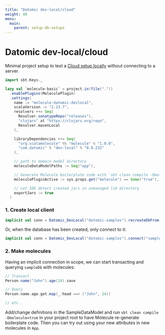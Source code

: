```yaml
---
title: "Datomic dev-local/cloud"
weight: 40
menu:
  main:
    parent: setup-db-setups
---
```


# Datomic dev-local/cloud

Minimal project setup to test a [Cloud setup locally](https://docs.datomic.com/cloud/dev-local.html) without connecting to a server.


```scala
import sbt.Keys._

lazy val `molecule-basic` = project.in(file("."))
  .enablePlugins(MoleculePlugin)
  .settings(
    name := "molecule-datomic-devlocal",
    scalaVersion := "2.13.7",
    resolvers ++= Seq(
      Resolver.sonatypeRepo("releases"),
      "clojars" at "https://clojars.org/repo",
      Resolver.mavenLocal
    ),

    libraryDependencies ++= Seq(
      "org.scalamolecule" %% "molecule" % "1.0.0",
      "com.datomic" % "dev-local" % "0.9.232"
    ),

    // path to domain model directory
    moleculeDataModelPaths := Seq("app"),

    // Generate Molecule boilerplate code with `sbt clean compile -Dmolecule=true`
    moleculePluginActive := sys.props.get("molecule") == Some("true"),

    // Let IDE detect created jars in unmanaged lib directory
    exportJars := true
  )
```


### 1. Create local client

```scala
implicit val conn = Datomic_DevLocal("datomic-samples").recreateDbFrom(SampleSchema, "sampleDb")
```

Or, when the database has been created, only connect to it:

```scala
implicit val conn = Datomic_DevLocal("datomic-samples").connect("sampleDb")
```


### 2. Make molecules

Having an implicit connection in scope, we can start transacting and querying `sampleDb` with molecules:

```scala
// Transact
Person.name("John").age(24).save

// Query
Person.name.age.get.map(_.head ==> ("John", 24))

// etc..
```


Add/change definitions in the SampleDataModel and run `sbt clean compile -Dmolecule=true` in your project root to have Molecule re-generate boilerplate code. Then you can try out using your new attributes in new molecules in `App`.


